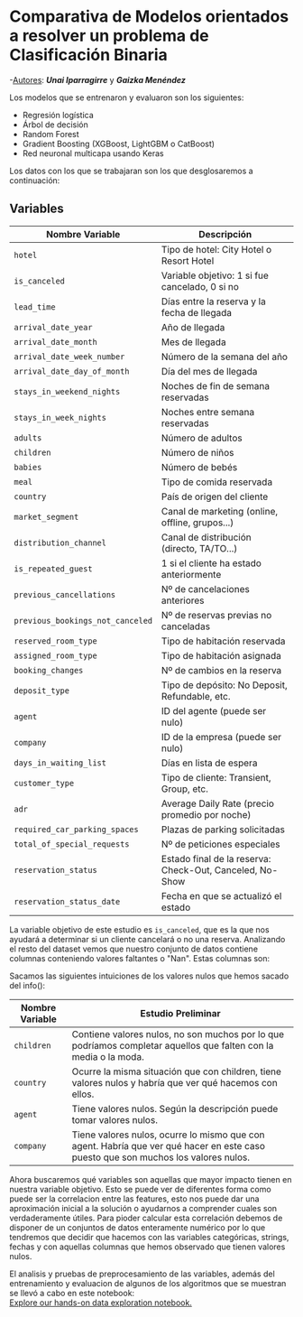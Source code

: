 # Comparativa de Modelos orientados a resolver un problema de Clasificación Binaria

-<ins>Autores</ins>: ***Unai Iparragirre*** y ***Gaizka Menéndez***

Los modelos que se entrenaron y evaluaron son los siguientes:

* Regresión logística
* Árbol de decisión
* Random Forest
* Gradient Boosting (XGBoost, LightGBM o CatBoost)
* Red neuronal multicapa usando Keras

Los datos con los que se trabajaran son los que desglosaremos a continuación:

## Variables

| Nombre Variable                  | Descripción                                              |
| -------------------------------- | -------------------------------------------------------- |
| `hotel`                          | Tipo de hotel: City Hotel o Resort Hotel                 |
| `is_canceled`                    | Variable objetivo: 1 si fue cancelado, 0 si no           |
| `lead_time`                      | Días entre la reserva y la fecha de llegada              |
| `arrival_date_year`              | Año de llegada                                           |
| `arrival_date_month`             | Mes de llegada                                           |
| `arrival_date_week_number`       | Número de la semana del año                              |
| `arrival_date_day_of_month`      | Día del mes de llegada                                   |
| `stays_in_weekend_nights`        | Noches de fin de semana reservadas                       |
| `stays_in_week_nights`           | Noches entre semana reservadas                           |
| `adults`                         | Número de adultos                                        |
| `children`                       | Número de niños                                          |
| `babies`                         | Número de bebés                                          |
| `meal`                           | Tipo de comida reservada                                 |
| `country`                        | País de origen del cliente                               |
| `market_segment`                 | Canal de marketing (online, offline, grupos...)          |
| `distribution_channel`           | Canal de distribución (directo, TA/TO...)                |
| `is_repeated_guest`              | 1 si el cliente ha estado anteriormente                  |
| `previous_cancellations`         | Nº de cancelaciones anteriores                           |
| `previous_bookings_not_canceled` | Nº de reservas previas no canceladas                     |
| `reserved_room_type`             | Tipo de habitación reservada                             |
| `assigned_room_type`             | Tipo de habitación asignada                              |
| `booking_changes`                | Nº de cambios en la reserva                              |
| `deposit_type`                   | Tipo de depósito: No Deposit, Refundable, etc.           |
| `agent`                          | ID del agente (puede ser nulo)                           |
| `company`                        | ID de la empresa (puede ser nulo)                        |
| `days_in_waiting_list`           | Días en lista de espera                                  |
| `customer_type`                  | Tipo de cliente: Transient, Group, etc.                  |
| `adr`                            | Average Daily Rate (precio promedio por noche)           |
| `required_car_parking_spaces`    | Plazas de parking solicitadas                            |
| `total_of_special_requests`      | Nº de peticiones especiales                              |
| `reservation_status`             | Estado final de la reserva: Check-Out, Canceled, No-Show |
| `reservation_status_date`        | Fecha en que se actualizó el estado                      |

La variable objetivo de este estudio es `is_canceled`, que es la que nos ayudará a determinar si un cliente cancelará o no una reserva. Analizando el resto del dataset vemos que nuestro conjunto de datos contiene columnas conteniendo valores faltantes o "Nan". Estas columnas son:

Sacamos las siguientes intuiciones de los valores nulos que hemos sacado del info():

| Nombre Variable | Estudio Preliminar |
|---|---|
| `children` | Contiene valores nulos, no son muchos por lo que podríamos completar aquellos que falten con la media o la moda. |
| `country` | Ocurre la misma situación que con children, tiene valores nulos y habría que ver qué hacemos con ellos. |
| `agent` | Tiene valores nulos. Según la descripción puede tomar valores nulos. |
| `company` | Tiene valores nulos, ocurre lo mismo que con agent. Habría que ver qué hacer en este caso puesto que son muchos los valores nulos. |

Ahora buscaremos qué variables son aquellas que mayor impacto tienen en nuestra variable objetivo. Esto se puede ver de diferentes forma como puede ser la correlacion entre las features, esto nos puede dar una aproximación inicial a la solución o ayudarnos a comprender cuales son verdaderamente útiles. Para pioder calcular esta correlación debemos de disponer de un conjuntos de datos enteramente numérico por lo que tendremos que decidir que hacemos con las variables categóricas, strings, fechas y con aquellas columnas que hemos observado que tienen valores nulos. 


 El analisis y pruebas de preprocesamiento de las variables, además del entrenamiento y evaluacion de algunos de los algoritmos que se muestran se llevó a cabo en este notebook:  
 [Explore our hands-on data exploration notebook.](docs/Pruebas_Módulo_Final_ML_y_DL_GV.ipynb)
